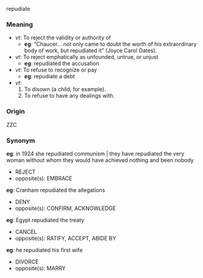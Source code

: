 repudiate
### Meaning
+ _vt_: To reject the validity or authority of
    + __eg__: “Chaucer... not only came to doubt the worth of his extraordinary body of work, but repudiated it” (Joyce Carol Oates).
+ _vt_: To reject emphatically as unfounded, untrue, or unjust
    + __eg__: repudiated the accusation
+ _vt_: To refuse to recognize or pay
    + __eg__: repudiate a debt
+ _vt_:
   1. To disown (a child, for example).
   2. To refuse to have any dealings with.

### Origin

ZZC

### Synonym

__eg__: in 1924 she repudiated communism | they have repudiated the very woman without whom they would have achieved nothing and been nobody

+ REJECT
+ opposite(s): EMBRACE

__eg__: Cranham repudiated the allegations

+ DENY
+ opposite(s): CONFIRM, ACKNOWLEDGE

__eg__: Egypt repudiated the treaty

+ CANCEL
+ opposite(s): RATIFY, ACCEPT, ABIDE BY

__eg__: he repudiated his first wife

+ DIVORCE
+ opposite(s): MARRY


